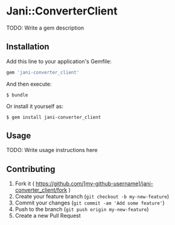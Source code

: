 # Jani::ConverterClient

TODO: Write a gem description

## Installation

Add this line to your application's Gemfile:

```ruby
gem 'jani-converter_client'
```

And then execute:

    $ bundle

Or install it yourself as:

    $ gem install jani-converter_client

## Usage

TODO: Write usage instructions here

## Contributing

1. Fork it ( https://github.com/[my-github-username]/jani-converter_client/fork )
2. Create your feature branch (`git checkout -b my-new-feature`)
3. Commit your changes (`git commit -am 'Add some feature'`)
4. Push to the branch (`git push origin my-new-feature`)
5. Create a new Pull Request
